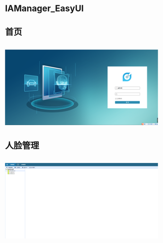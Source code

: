 # IAManager_EasyUI
# 首页
# ![image](https://github.com/GodLovesYou/IAManager_EasyUI/blob/master/shouye.png)
# 人脸管理
# ![image](https://github.com/GodLovesYou/IAManager_EasyUI/blob/master/face.png)
